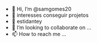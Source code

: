 - 👋 Hi, I’m @samgomes20
- 👀 interesses conseguir projetos 
- 🌱 estidantey
- 💞️ I’m looking to collaborate on ...
- 📫 How to reach me ...

<!---
samgomes20/samgomes20 is a ✨ special ✨ repository because its `README.md` (this file) appears on your GitHub profile.
You can click the Preview link to take a look at your changes.
--->

